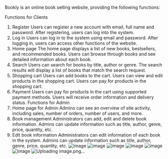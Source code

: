 Bookly is an online book selling website, providing the following functions:

Functions for Clients
1. Register
Users can register a new account with email, full name and password.
After registering, users can log into the system.
2. Log in
Users can log in to the system using email and password.
After logging in, users can access other functions of the website.
3. Home page
The home page displays a list of new books, bestsellers, and recommended books.
Users can browse through books and see detailed information about each book.
4. Search
Users can search for books by title, author or genre.
The search results will display a list of books that match the search request.
5. Shopping cart
Users can add books to the cart.
Users can view and edit products in the shopping cart.
Users can pay for products in the shopping cart.
6. Payment
Users can pay for products in the cart using supported payment methods.
Users will receive order information and delivery status.
Functions for Admin
1. Home page for Admin
Admins can see an overview of site activity, including sales, number of orders, number of users, and more.
2. Book management
Administrators can add, edit and delete book information.
Admins can update information such as title, author, genre, price, quantity, etc.
3. Edit book information
Administrators can edit information of each book in the system.
Admins can update information such as title, author, genre, price, quantity, etc.
![image](https://github.com/phamkhoa1373/Bookly/assets/145279232/f466c20b-853d-44f9-9aab-c0d77729fb0a)
![image](https://github.com/phamkhoa1373/Bookly/assets/145279232/78d10037-76a0-4b8d-b91b-9842b5c03585)
![image](https://github.com/phamkhoa1373/Bookly/assets/145279232/b8439d65-4a6e-454e-beaf-bc42804c03cc)
![image](https://github.com/phamkhoa1373/Bookly/assets/145279232/4dfcd319-0431-4983-8bbc-7c897e659f55)
![image](https://github.com/phamkhoa1373/Bookly/assets/145279232/3c14c966-3f90-4a8b-b7de-a379ade2a705)
![image](https://github.com/phamkhoa1373/Bookly/assets/145279232/e21013a9-d40f-42d4-aad5-3ce57d250bc0)
![Uploading image.png…]()






